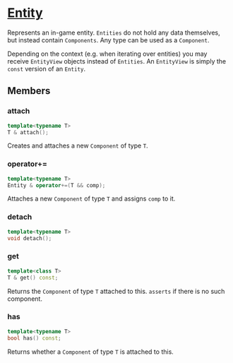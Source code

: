# [Entity](Entity.hpp)

Represents an in-game entity. `Entities` do not hold any data themselves, but instead contain `Components`. Any type can be used as a `Component`.

Depending on the context (e.g. when iterating over entities) you may receive `EntityView` objects instead of `Entities`. An `EntityView` is simply the `const` version of an `Entity`.

## Members

### attach

```cpp
template<typename T>
T & attach();
```
Creates and attaches a new `Component` of type `T`.

### operator+=

```cpp
template<typename T>
Entity & operator+=(T && comp);
```
Attaches a new `Component` of type `T` and assigns `comp` to it.

### detach

```cpp
template<typename T>
void detach();
```

### get

```cpp
template<class T>
T & get() const;
```

Returns the `Component` of type `T` attached to this.
`asserts` if there is no such component.

### has

```cpp
template<typename T>
bool has() const;
```

Returns whether a `Component` of type `T` is attached to this.
